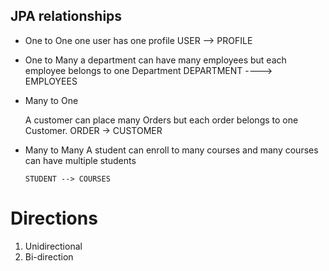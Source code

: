 ## JPA relationships

*   One to One
        one user has one profile 
        USER --> PROFILE


*   One to Many 
        a department can have many employees but each employee belongs to one Department 
        DEPARTMENT ----> EMPLOYEES


* Many to One 

   A customer can place many Orders but each order belongs to one Customer. 
    ORDER -> CUSTOMER


*   Many to Many
A student can enroll to many courses and many courses can have multiple students 

        STUDENT --> COURSES


# Directions
1. Unidirectional 
2. Bi-direction 
